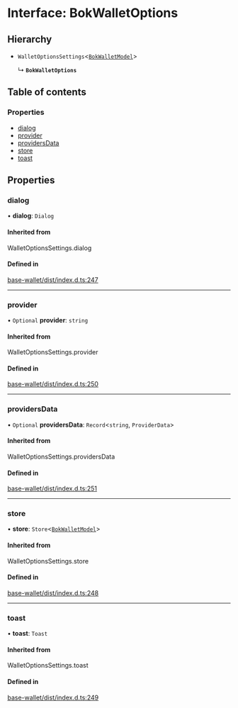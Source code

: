# Interface: BokWalletOptions

## Hierarchy

- `WalletOptionsSettings`<[`BokWalletModel`](BokWalletModel.md)\>

  ↳ **`BokWalletOptions`**

## Table of contents

### Properties

- [dialog](BokWalletOptions.md#dialog)
- [provider](BokWalletOptions.md#provider)
- [providersData](BokWalletOptions.md#providersdata)
- [store](BokWalletOptions.md#store)
- [toast](BokWalletOptions.md#toast)

## Properties

### dialog

• **dialog**: `Dialog`

#### Inherited from

WalletOptionsSettings.dialog

#### Defined in

[base-wallet/dist/index.d.ts:247](https://gitlab.com/i3-market/code/wp3/t3.2/i3m-wallet-monorepo/-/blob/c392ccb/packages/base-wallet/dist/index.d.ts#L247)

___

### provider

• `Optional` **provider**: `string`

#### Inherited from

WalletOptionsSettings.provider

#### Defined in

[base-wallet/dist/index.d.ts:250](https://gitlab.com/i3-market/code/wp3/t3.2/i3m-wallet-monorepo/-/blob/c392ccb/packages/base-wallet/dist/index.d.ts#L250)

___

### providersData

• `Optional` **providersData**: `Record`<`string`, `ProviderData`\>

#### Inherited from

WalletOptionsSettings.providersData

#### Defined in

[base-wallet/dist/index.d.ts:251](https://gitlab.com/i3-market/code/wp3/t3.2/i3m-wallet-monorepo/-/blob/c392ccb/packages/base-wallet/dist/index.d.ts#L251)

___

### store

• **store**: `Store`<[`BokWalletModel`](BokWalletModel.md)\>

#### Inherited from

WalletOptionsSettings.store

#### Defined in

[base-wallet/dist/index.d.ts:248](https://gitlab.com/i3-market/code/wp3/t3.2/i3m-wallet-monorepo/-/blob/c392ccb/packages/base-wallet/dist/index.d.ts#L248)

___

### toast

• **toast**: `Toast`

#### Inherited from

WalletOptionsSettings.toast

#### Defined in

[base-wallet/dist/index.d.ts:249](https://gitlab.com/i3-market/code/wp3/t3.2/i3m-wallet-monorepo/-/blob/c392ccb/packages/base-wallet/dist/index.d.ts#L249)

